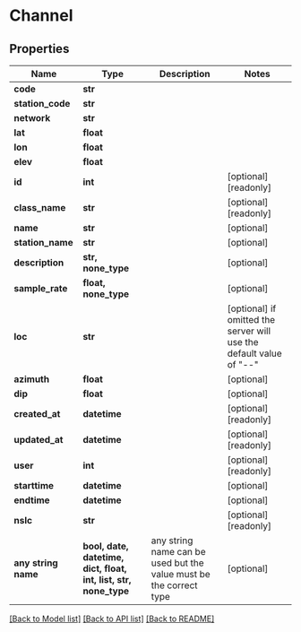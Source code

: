 # Channel


## Properties
Name | Type | Description | Notes
------------ | ------------- | ------------- | -------------
**code** | **str** |  | 
**station_code** | **str** |  | 
**network** | **str** |  | 
**lat** | **float** |  | 
**lon** | **float** |  | 
**elev** | **float** |  | 
**id** | **int** |  | [optional] [readonly] 
**class_name** | **str** |  | [optional] [readonly] 
**name** | **str** |  | [optional] 
**station_name** | **str** |  | [optional] 
**description** | **str, none_type** |  | [optional] 
**sample_rate** | **float, none_type** |  | [optional] 
**loc** | **str** |  | [optional]  if omitted the server will use the default value of "--"
**azimuth** | **float** |  | [optional] 
**dip** | **float** |  | [optional] 
**created_at** | **datetime** |  | [optional] [readonly] 
**updated_at** | **datetime** |  | [optional] [readonly] 
**user** | **int** |  | [optional] [readonly] 
**starttime** | **datetime** |  | [optional] 
**endtime** | **datetime** |  | [optional] 
**nslc** | **str** |  | [optional] [readonly] 
**any string name** | **bool, date, datetime, dict, float, int, list, str, none_type** | any string name can be used but the value must be the correct type | [optional]

[[Back to Model list]](../README.md#documentation-for-models) [[Back to API list]](../README.md#documentation-for-api-endpoints) [[Back to README]](../README.md)


